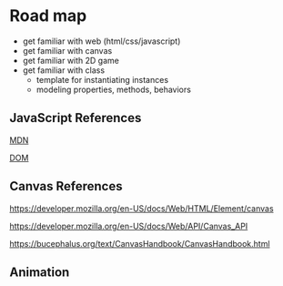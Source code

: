 # Road map

* get familiar with web (html/css/javascript)
* get familiar with canvas
* get familiar with 2D game
* get familiar with class
  * template for instantiating instances
  * modeling properties, methods, behaviors

## JavaScript References

[MDN](https://developer.mozilla.org/en-US/docs/Web/JavaScript)

[DOM](https://developer.mozilla.org/en-US/docs/Web/API/Document)

## Canvas References

<https://developer.mozilla.org/en-US/docs/Web/HTML/Element/canvas>

<https://developer.mozilla.org/en-US/docs/Web/API/Canvas_API>

<https://bucephalus.org/text/CanvasHandbook/CanvasHandbook.html>

## Animation

